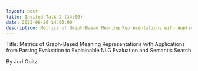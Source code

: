 ```yaml
---
layout: post
title: Invited Talk 2 (14:00)
date: 2023-06-20 14:00:00
description: Metrics of Graph-Based Meaning Representations with Applications from Parsing Evaluation to Explainable NLG Evaluation and Semantic Search by <em>Juri Opitz</em>
---
```


Title: Metrics of Graph-Based Meaning Representations with Applications from Parsing Evaluation to Explainable NLG Evaluation and Semantic Search

By Juri Opitz